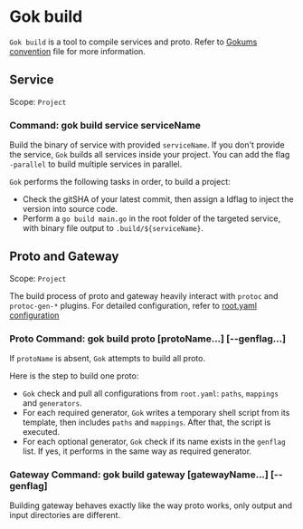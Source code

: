 # Gok build

`Gok build` is a tool to compile services and proto.
Refer to [Gokums convention](../others/conventions.md) file for more information.

## Service

Scope: `Project`

### Command: gok build service serviceName

Build the binary of service with provided `serviceName`.
If you don't provide the service, `Gok` builds all services inside your project. You can add the flag `-parallel` to build multiple services in parallel.

`Gok` performs the following tasks in order, to build a project:

- Check the gitSHA of your latest commit, then assign a ldflag to inject the version into source code.
- Perform a `go build main.go` in the root folder of the targeted service, with binary file output to `.build/${serviceName}`.

## Proto and Gateway

Scope: `Project`

The build process of proto and gateway heavily interact with `protoc` and `protoc-gen-*` plugins.
For detailed configuration, refer to [root.yaml configuration](../others/root.yaml.md)

### Proto Command: gok build proto [protoName...] [--genflag...]

If `protoName` is absent, `Gok` attempts to build all proto.

Here is the step to build one proto:

- `Gok` check and pull all configurations from `root.yaml`: `paths`, `mappings` and `generators`.
- For each required generator, `Gok` writes a temporary shell script from its template, then includes `paths` and `mappings`. After that, the script is executed.
- For each optional generator, `Gok` check if its name exists in the `genflag` list. If yes, it performs in the same way as required generator.

### Gateway Command: gok build gateway [gatewayName...] [--genflag]

Building gateway behaves exactly like the way proto works, only output and input directories are different.
